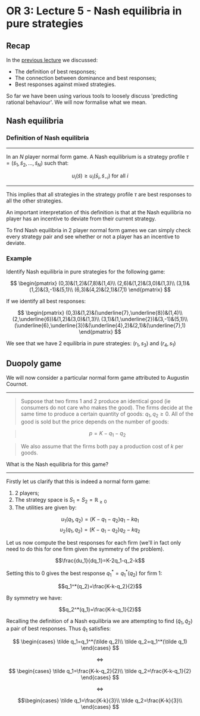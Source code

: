 # OR 3: Lecture 5 - Nash equilibria in pure strategies

## Recap

In the [previous lecture](Chapter_04-Best_Responses.md) we discussed:

- The definition of best responses;
- The connection between dominance and best responses;
- Best responses against mixed strategies.

So far we have been using various tools to loosely discuss 'predicting rational behaviour'. We will now formalise what we mean.

## Nash equilibria

### Definition of Nash equilibria

---

In an $N$ player normal form game. A Nash equilibrium is a strategy profile $\tau = (\tilde s_1,\tilde s_2,\dots,\tilde s_N)$ such that:

$$u_i(\tilde s)\geq u_i(\bar s_i,\tilde s_{-i})\text{ for all }i$$

---

This implies that all strategies in the strategy profile $\tau$ are best responses to all the other strategies.

An important interpretation of this definition is that at the Nash equilibria no player has an incentive to deviate from their current strategy.

To find Nash equilibria in 2 player normal form games we can simply check every strategy pair and see whether or not a player has an incentive to deviate.

### Example

Identify Nash equilibria in pure strategies for the following game:

$$
\begin{pmatrix}
(0,3)&(1,2)&(7,8)&(1,4)\\
(2,6)&(1,2)&(3,0)&(1,3)\\
(3,1)&(1,2)&(3,-1)&(5,1)\\
(6,3)&(4,2)&(2,1)&(7,1)
\end{pmatrix}
$$

If we identify all best responses:

$$
\begin{pmatrix}
(0,3)&(1,2)&(\underline{7},\underline{8})&(1,4)\\
(2,\underline{6})&(1,2)&(3,0)&(1,3)\\
(3,1)&(1,\underline{2})&(3,-1)&(5,1)\\
(\underline{6},\underline{3})&(\underline{4},2)&(2,1)&(\underline{7},1)
\end{pmatrix}
$$

We see that we have 2 equilibria in pure strategies: $(r_1,s_3)$ and $(r_4,s_1)$

## Duopoly game

We will now consider a particular normal form game attributed to Augustin Cournot.

---

> Suppose that two firms 1 and 2 produce an identical good (ie consumers do not care who makes the good). The firms decide at the same time to produce a certain quantity of goods: $q_1,q_2\geq 0$. All of the good is sold but the price depends on the number of goods:

>$$p=K-q_1-q_2$$

> We also assume that the firms both pay a production cost of $k$ per goods.

What is the Nash equilibria for this game?

---

Firstly let us clarify that this is indeed a normal form game:

1. 2 players;
2. The strategy space is $S_1=S_2=\mathbb{R}_{\geq 0}$
3. The utilities are given by:

$$u_1(q_1,q_2)=(K-q_1-q_2)q_1-kq_1$$
$$u_2(q_1,q_2)=(K-q_1-q_2)q_2-kq_2$$

Let us now compute the best responses for each firm (we'll in fact only need to do this for one firm given the symmetry of the problem).

$$\frac{du_1}{dq_1}=K-2q_1-q_2-k$$

Setting this to 0 gives the best response $q_1^*=q_1^*(q_2)$ for firm 1:

$$q_1^*(q_2)=\frac{K-k-q_2}{2}$$

By symmetry we have:

$$q_2^*(q_1)=\frac{K-k-q_1}{2}$$

Recalling the definition of a Nash equilibria we are attempting to find $(\tilde q_1, \tilde q_2)$ a pair of best responses. Thus $\tilde q_1$ satisfies:

$$
\begin{cases}
\tilde q_1=q_1^*(\tilde q_2)\\
\tilde q_2=q_1^*(\tilde q_1)
\end{cases}
$$

$$\Leftrightarrow$$

$$
\begin{cases}
\tilde q_1=\frac{K-k-q_2}{2}\\
\tilde q_2=\frac{K-k-q_1}{2}
\end{cases}
$$

$$\Leftrightarrow$$

$$\begin{cases}
\tilde q_1=\frac{K-k}{3}\\
\tilde q_2=\frac{K-k}{3}\\
\end{cases}
$$
